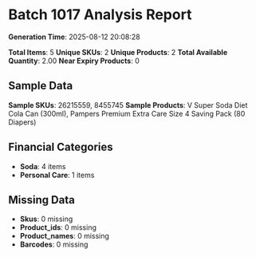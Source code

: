 # Batch 1017 Analysis Report

**Generation Time**: 2025-08-12 20:08:28

**Total Items**: 5
**Unique SKUs**: 2
**Unique Products**: 2
**Total Available Quantity**: 2.00
**Near Expiry Products**: 0

## Sample Data
**Sample SKUs**: 26215559, 8455745
**Sample Products**: V Super Soda Diet Cola Can (300ml), Pampers Premium Extra Care Size 4 Saving Pack (80 Diapers)

## Financial Categories
- **Soda**: 4 items
- **Personal Care**: 1 items

## Missing Data
- **Skus**: 0 missing
- **Product_ids**: 0 missing
- **Product_names**: 0 missing
- **Barcodes**: 0 missing
